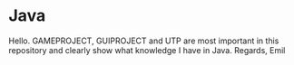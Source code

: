 # Java

Hello. GAMEPROJECT, GUIPROJECT and UTP are most important in this repository and clearly show what knowledge I have in Java.
Regards, Emil
